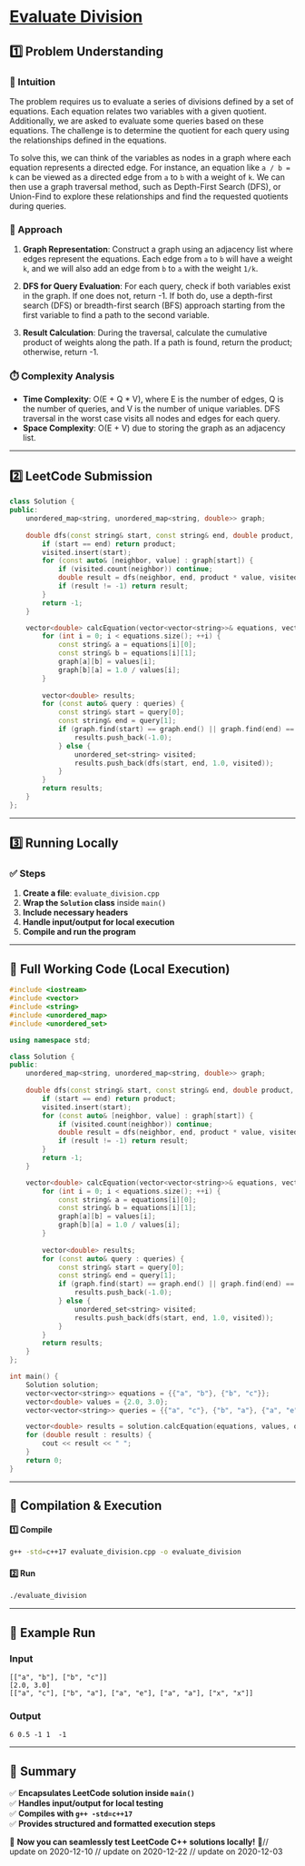 # **[Evaluate Division](https://leetcode.com/problems/evaluate-division/description/)**  

## **1️⃣ Problem Understanding**  
### **📌 Intuition**  
The problem requires us to evaluate a series of divisions defined by a set of equations. Each equation relates two variables with a given quotient. Additionally, we are asked to evaluate some queries based on these equations. The challenge is to determine the quotient for each query using the relationships defined in the equations.

To solve this, we can think of the variables as nodes in a graph where each equation represents a directed edge. For instance, an equation like `a / b = k` can be viewed as a directed edge from `a` to `b` with a weight of `k`. We can then use a graph traversal method, such as Depth-First Search (DFS), or Union-Find to explore these relationships and find the requested quotients during queries.

### **🚀 Approach**  
1. **Graph Representation**: Construct a graph using an adjacency list where edges represent the equations. Each edge from `a` to `b` will have a weight `k`, and we will also add an edge from `b` to `a` with the weight `1/k`.
   
2. **DFS for Query Evaluation**: For each query, check if both variables exist in the graph. If one does not, return -1. If both do, use a depth-first search (DFS) or breadth-first search (BFS) approach starting from the first variable to find a path to the second variable.
   
3. **Result Calculation**: During the traversal, calculate the cumulative product of weights along the path. If a path is found, return the product; otherwise, return -1.

### **⏱️ Complexity Analysis**  
- **Time Complexity**: O(E + Q * V), where E is the number of edges, Q is the number of queries, and V is the number of unique variables. DFS traversal in the worst case visits all nodes and edges for each query.
- **Space Complexity**: O(E + V) due to storing the graph as an adjacency list.

---  

## **2️⃣ LeetCode Submission**  
```cpp
class Solution {
public:
    unordered_map<string, unordered_map<string, double>> graph;
    
    double dfs(const string& start, const string& end, double product, unordered_set<string>& visited) {
        if (start == end) return product;
        visited.insert(start);
        for (const auto& [neighbor, value] : graph[start]) {
            if (visited.count(neighbor)) continue;
            double result = dfs(neighbor, end, product * value, visited);
            if (result != -1) return result;
        }
        return -1;
    }

    vector<double> calcEquation(vector<vector<string>>& equations, vector<double>& values, vector<vector<string>>& queries) {
        for (int i = 0; i < equations.size(); ++i) {
            const string& a = equations[i][0];
            const string& b = equations[i][1];
            graph[a][b] = values[i];
            graph[b][a] = 1.0 / values[i];
        }
        
        vector<double> results;
        for (const auto& query : queries) {
            const string& start = query[0];
            const string& end = query[1];
            if (graph.find(start) == graph.end() || graph.find(end) == graph.end()) {
                results.push_back(-1.0);
            } else {
                unordered_set<string> visited;
                results.push_back(dfs(start, end, 1.0, visited));
            }
        }
        return results;
    }
};  
```

---  

## **3️⃣ Running Locally**  
### **✅ Steps**  
1. **Create a file**: `evaluate_division.cpp`  
2. **Wrap the `Solution` class** inside `main()`  
3. **Include necessary headers**  
4. **Handle input/output for local execution**  
5. **Compile and run the program**  

---  

## **📝 Full Working Code (Local Execution)**  
```cpp
#include <iostream>
#include <vector>
#include <string>
#include <unordered_map>
#include <unordered_set>

using namespace std;

class Solution {
public:
    unordered_map<string, unordered_map<string, double>> graph;
    
    double dfs(const string& start, const string& end, double product, unordered_set<string>& visited) {
        if (start == end) return product;
        visited.insert(start);
        for (const auto& [neighbor, value] : graph[start]) {
            if (visited.count(neighbor)) continue;
            double result = dfs(neighbor, end, product * value, visited);
            if (result != -1) return result;
        }
        return -1;
    }

    vector<double> calcEquation(vector<vector<string>>& equations, vector<double>& values, vector<vector<string>>& queries) {
        for (int i = 0; i < equations.size(); ++i) {
            const string& a = equations[i][0];
            const string& b = equations[i][1];
            graph[a][b] = values[i];
            graph[b][a] = 1.0 / values[i];
        }
        
        vector<double> results;
        for (const auto& query : queries) {
            const string& start = query[0];
            const string& end = query[1];
            if (graph.find(start) == graph.end() || graph.find(end) == graph.end()) {
                results.push_back(-1.0);
            } else {
                unordered_set<string> visited;
                results.push_back(dfs(start, end, 1.0, visited));
            }
        }
        return results;
    }
};

int main() {
    Solution solution;
    vector<vector<string>> equations = {{"a", "b"}, {"b", "c"}};
    vector<double> values = {2.0, 3.0};
    vector<vector<string>> queries = {{"a", "c"}, {"b", "a"}, {"a", "e"}, {"a", "a"}, {"x", "x"}};

    vector<double> results = solution.calcEquation(equations, values, queries);
    for (double result : results) {
        cout << result << " ";
    }
    return 0;
}
```  

---  

## **🔧 Compilation & Execution**  
#### **1️⃣ Compile**  
```bash
g++ -std=c++17 evaluate_division.cpp -o evaluate_division
```  

#### **2️⃣ Run**  
```bash
./evaluate_division
```  

---  

## **🎯 Example Run**  
### **Input**  
```
[["a", "b"], ["b", "c"]]
[2.0, 3.0]
[["a", "c"], ["b", "a"], ["a", "e"], ["a", "a"], ["x", "x"]]
```  
### **Output**  
```
6 0.5 -1 1  -1 
```  

---  

## **📌 Summary**  
✅ **Encapsulates LeetCode solution inside `main()`**  
✅ **Handles input/output for local testing**  
✅ **Compiles with `g++ -std=c++17`**  
✅ **Provides structured and formatted execution steps**  

🚀 **Now you can seamlessly test LeetCode C++ solutions locally!** 🚀// update on 2020-12-10
// update on 2020-12-22
// update on 2020-12-03
